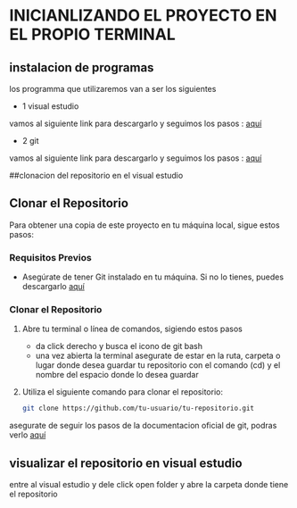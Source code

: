 ﻿# INICIANLIZANDO EL PROYECTO EN EL PROPIO TERMINAL 





## instalacion de programas

 
los programma que utilizaremos van a ser los siguientes 


* 1 visual estudio 

vamos al siguiente link para descargarlo y seguimos los pasos : [aquí](https://code.visualstudio.com/download) 
          
* 2 git 

vamos al siguiente link para descargarlo y seguimos los pasos : [aquí](https://git-scm.com/downloads)


##clonacion del repositorio en el visual estudio



## Clonar el Repositorio

Para obtener una copia de este proyecto en tu máquina local, sigue estos pasos:

### Requisitos Previos

- Asegúrate de tener Git instalado en tu máquina. Si no lo tienes, puedes descargarlo [aquí](https://git-scm.com/downloads)

### Clonar el Repositorio

1. Abre tu terminal o línea de comandos, sigiendo estos pasos

   * da click derecho y busca el icono de git bash
   * una vez abierta la terminal asegurate de estar en la ruta, carpeta o lugar donde desea guardar tu repositorio con el comando (cd) y el nombre del espacio donde lo desea guardar 

3. Utiliza el siguiente comando para clonar el repositorio:

   ```bash
   git clone https://github.com/tu-usuario/tu-repositorio.git

asegurate de seguir los pasos de la documentacion oficial de git, podras verlo [aquí](https://docs.github.com/es/repositories/creating-and-managing-repositories/cloning-a-repository) 

## visualizar el repositorio en visual estudio 

entre al visual estudio y dele click open folder y abre la carpeta donde tiene el repositorio 
